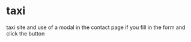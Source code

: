 # taxi
taxi site and use of a modal in the contact page if you fill in the form and click the button 
